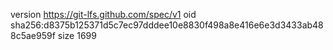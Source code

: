 version https://git-lfs.github.com/spec/v1
oid sha256:d8375b125371d5c7ec97dddee10e8830f498a8e416e6e3d3433ab488c5ae959f
size 1699
